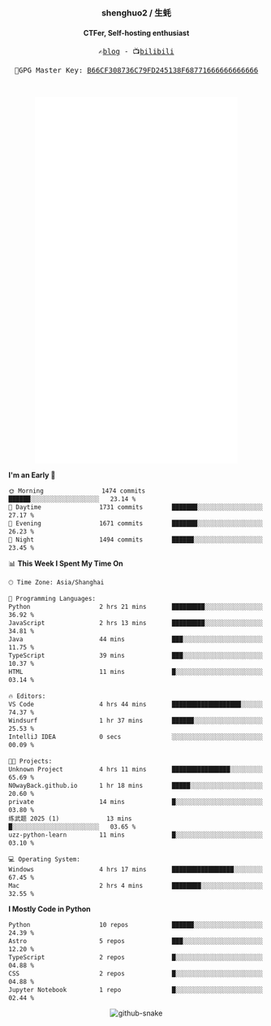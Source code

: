 <h3 align="center"> shenghuo2 / 生蚝 </h3>
<h4 align="center" >CTFer, Self-hosting enthusiast</h3>


<p align="center">
  <samp>
    ✍️<a href="https://blog.shenghuo2.top/">blog</a> -
    📺<a href="https://space.bilibili.com/85894935">bilibili</a>
  </samp>
</p>
<p align="center">
  <samp>
     🔐GPG Master Key: <a align="center" href="https://github.com/shenghuo2.gpg">B66CF308736C79FD245138F68771666666666666</a>
  </samp>
</p>
<br>
<p align="center">
  <a href="https://github.com/shenghuo2">
    <img width="400" align="top" src="https://github.com/shenghuo2/shenghuo2/blob/main/metrics.left.svg" />
  </a>
  <a href="https://github.com/shenghuo2">
    <img width="400" align="top" src="https://github.com/shenghuo2/shenghuo2/blob/main/metrics.right.svg" />
  </a>
</p>


<!--START_SECTION:waka-->
**I'm an Early 🐤** 

```text
🌞 Morning                1474 commits        ██████░░░░░░░░░░░░░░░░░░░   23.14 % 
🌆 Daytime                1731 commits        ███████░░░░░░░░░░░░░░░░░░   27.17 % 
🌃 Evening                1671 commits        ███████░░░░░░░░░░░░░░░░░░   26.23 % 
🌙 Night                  1494 commits        ██████░░░░░░░░░░░░░░░░░░░   23.45 % 
```


📊 **This Week I Spent My Time On** 

```text
🕑︎ Time Zone: Asia/Shanghai

💬 Programming Languages: 
Python                   2 hrs 21 mins       █████████░░░░░░░░░░░░░░░░   36.92 % 
JavaScript               2 hrs 13 mins       █████████░░░░░░░░░░░░░░░░   34.81 % 
Java                     44 mins             ███░░░░░░░░░░░░░░░░░░░░░░   11.75 % 
TypeScript               39 mins             ███░░░░░░░░░░░░░░░░░░░░░░   10.37 % 
HTML                     11 mins             █░░░░░░░░░░░░░░░░░░░░░░░░   03.14 % 

🔥 Editors: 
VS Code                  4 hrs 44 mins       ███████████████████░░░░░░   74.37 % 
Windsurf                 1 hr 37 mins        ██████░░░░░░░░░░░░░░░░░░░   25.53 % 
IntelliJ IDEA            0 secs              ░░░░░░░░░░░░░░░░░░░░░░░░░   00.09 % 

🐱‍💻 Projects: 
Unknown Project          4 hrs 11 mins       ████████████████░░░░░░░░░   65.69 % 
N0wayBack.github.io      1 hr 18 mins        █████░░░░░░░░░░░░░░░░░░░░   20.60 % 
private                  14 mins             █░░░░░░░░░░░░░░░░░░░░░░░░   03.80 % 
练武题 2025 (1)             13 mins             █░░░░░░░░░░░░░░░░░░░░░░░░   03.65 % 
uzz-python-learn         11 mins             █░░░░░░░░░░░░░░░░░░░░░░░░   03.10 % 

💻 Operating System: 
Windows                  4 hrs 17 mins       █████████████████░░░░░░░░   67.45 % 
Mac                      2 hrs 4 mins        ████████░░░░░░░░░░░░░░░░░   32.55 % 
```

**I Mostly Code in Python** 

```text
Python                   10 repos            ██████░░░░░░░░░░░░░░░░░░░   24.39 % 
Astro                    5 repos             ███░░░░░░░░░░░░░░░░░░░░░░   12.20 % 
TypeScript               2 repos             █░░░░░░░░░░░░░░░░░░░░░░░░   04.88 % 
CSS                      2 repos             █░░░░░░░░░░░░░░░░░░░░░░░░   04.88 % 
Jupyter Notebook         1 repo              █░░░░░░░░░░░░░░░░░░░░░░░░   02.44 % 
```




<!--END_SECTION:waka-->


<div align="center">
  <picture>
    <source media="(prefers-color-scheme: dark)" srcset="https://gist.githubusercontent.com/shenghuo2/bfce20b14ab0484cef03bae6e60e0b3a/raw/github-snake-dark.svg" />
    <source media="(prefers-color-scheme: light)" srcset="https://gist.githubusercontent.com/shenghuo2/bfce20b14ab0484cef03bae6e60e0b3a/raw/github-snake.svg" />
    <img alt="github-snake" src="https://gist.githubusercontent.com/shenghuo2/bfce20b14ab0484cef03bae6e60e0b3a/raw/github-snake.svg" />
  </picture>
</div>

<!--
**shenghuo2/shenghuo2** is a ✨ _special_ ✨ repository because its `README.md` (this file) appears on your GitHub profile.

Here are some ideas to get you started:

- 🔭 I’m currently working on ...
- 🌱 I’m currently learning ...
- 👯 I’m looking to collaborate on ...
- 🤔 I’m looking for help with ...
- 💬 Ask me about ...
- 📫 How to reach me: ...
- 😄 Pronouns: ...
- ⚡ Fun fact: ...
-->
